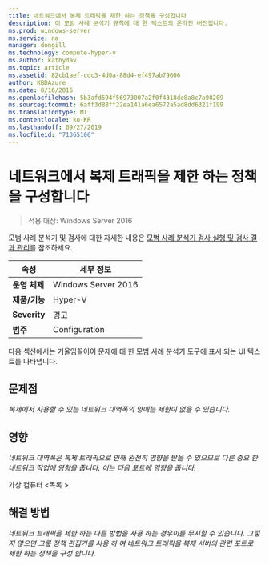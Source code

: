 ```yaml
---
title: 네트워크에서 복제 트래픽을 제한 하는 정책을 구성합니다
description: 이 모범 사례 분석기 규칙에 대 한 텍스트의 온라인 버전입니다.
ms.prod: windows-server
ms.service: na
manager: dongill
ms.technology: compute-hyper-v
ms.author: kathydav
ms.topic: article
ms.assetid: 82cb1aef-cdc3-4d0a-88d4-ef497ab79606
author: KBDAzure
ms.date: 8/16/2016
ms.openlocfilehash: 5b3afd594f56973007a2f0f4318de8a8c7a98209
ms.sourcegitcommit: 6aff3d88ff22ea141a6ea6572a5ad8dd6321f199
ms.translationtype: MT
ms.contentlocale: ko-KR
ms.lasthandoff: 09/27/2019
ms.locfileid: "71365106"
---
```

# <a name="configure-a-policy-to-throttle-the-replication-traffic-on-the-network"></a>네트워크에서 복제 트래픽을 제한 하는 정책을 구성합니다

>적용 대상: Windows Server 2016

모범 사례 분석기 및 검사에 대한 자세한 내용은 [모범 사례 분석기 검사 실행 및 검사 결과 관리](https://go.microsoft.com/fwlink/p/?LinkID=223177)를 참조하세요.  
  
|속성|세부 정보|  
|-|-|  
|**운영 체제**|Windows Server 2016|  
|**제품/기능**|Hyper-V|  
|**Severity**|경고|  
|**범주**|Configuration|  
  
다음 섹션에서는 기울임꼴이이 문제에 대 한 모범 사례 분석기 도구에 표시 되는 UI 텍스트를 나타냅니다.  
  
## <a name="issue"></a>문제점  
*복제에서 사용할 수 있는 네트워크 대역폭의 양에는 제한이 없을 수 있습니다.*  
  
## <a name="impact"></a>영향  
*네트워크 대역폭은 복제 트래픽으로 인해 완전히 영향을 받을 수 있으므로 다른 중요 한 네트워크 작업에 영향을 줍니다. 이는 다음 포트에 영향을 줍니다.*  
  
가상 컴퓨터 \<목록 >  
  
## <a name="resolution"></a>해결 방법  
*네트워크 트래픽을 제한 하는 다른 방법을 사용 하는 경우이를 무시할 수 있습니다. 그렇지 않으면 그룹 정책 편집기를 사용 하 여 네트워크 트래픽을 복제 서버의 관련 포트로 제한 하는 정책을 구성 합니다.*  
  
  


